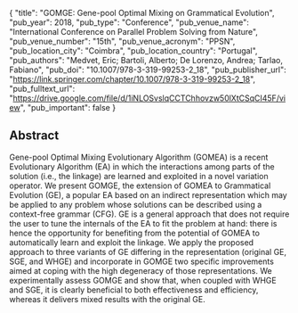 {
  "title": "GOMGE: Gene-pool Optimal Mixing on Grammatical Evolution",
  "pub_year": 2018,
  "pub_type": "Conference",
  "pub_venue_name": "International Conference on Parallel Problem Solving from Nature",
  "pub_venue_number": "15th",
  "pub_venue_acronym": "PPSN",
  "pub_location_city": "Coimbra",
  "pub_location_country": "Portugal",
  "pub_authors": "Medvet, Eric; Bartoli, Alberto; De Lorenzo, Andrea; Tarlao, Fabiano",
  "pub_doi": "10.1007/978-3-319-99253-2_18",
  "pub_publisher_url": "https://link.springer.com/chapter/10.1007/978-3-319-99253-2_18",
  "pub_fulltext_url": "https://drive.google.com/file/d/1iNLOSvslqCCTChhovzw50lXtCSqCI45F/view",
  "pub_important": false
}

## Abstract
Gene-pool Optimal Mixing Evolutionary Algorithm (GOMEA) is a recent Evolutionary Algorithm (EA) in which the interactions among parts of the solution (i.e., the linkage) are learned and exploited in a novel variation operator. We present GOMGE, the extension of GOMEA to Grammatical Evolution (GE), a popular EA based on an indirect representation which may be applied to any problem whose solutions can be described using a context-free grammar (CFG). GE is a general approach that does not require the user to tune the internals of the EA to fit the problem at hand: there is hence the opportunity for benefiting from the potential of GOMEA to automatically learn and exploit the linkage. We apply the proposed approach to three variants of GE differing in the representation (original GE, SGE, and WHGE) and incorporate in GOMGE two specific improvements aimed at coping with the high degeneracy of those representations. We experimentally assess GOMGE and show that, when coupled with WHGE and SGE, it is clearly beneficial to both effectiveness and efficiency, whereas it delivers mixed results with the original GE.
